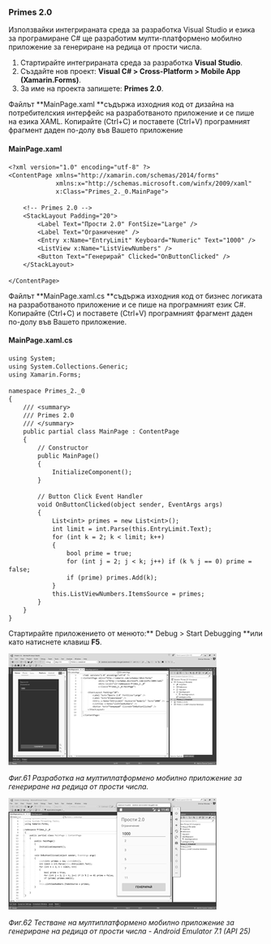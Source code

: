 ### Primes 2.0

Използвайки интегрираната среда за разработка Visual Studio и езика за програмиране C\# ще разработим мулти-платформено мобилно приложение за генериране на редица от прости числа.

1. Стартирайте интегрираната среда за разработка **Visual Studio**. 
2. Създайте нов проект: **Visual C\# &gt; Cross-Platform &gt; Mobile App \(Xamarin.Forms\)**. 
3. За име на проекта запишете: **Primes 2.0**.

Файлът **MainPage.xaml **съдържа изходния код от дизайна на потребителския интерфейс на разработваното приложение и се пише на езика XAML. Копирайте \(Ctrl+C\) и поставете \(Ctrl+V\) програмният фрагмент даден по-долу във Вашето приложение

#### **MainPage.xaml**

```
<?xml version="1.0" encoding="utf-8" ?>
<ContentPage xmlns="http://xamarin.com/schemas/2014/forms"
             xmlns:x="http://schemas.microsoft.com/winfx/2009/xaml"
             x:Class="Primes_2._0.MainPage">

    <!-- Primes 2.0 -->
    <StackLayout Padding="20">
        <Label Text="Прости 2.0" FontSize="Large" />
        <Label Text="Ограничение" />
        <Entry x:Name="EntryLimit" Keyboard="Numeric" Text="1000" />
        <ListView x:Name="ListViewNumbers" />
        <Button Text="Генерирай" Clicked="OnButtonClicked" />
    </StackLayout>

</ContentPage>
```

Файлът **MainPage.xaml.cs **съдържа изходния код от бизнес логиката на разработваното приложение и се пише на програмният език C\#. Копирайте \(Ctrl+C\) и поставете \(Ctrl+V\) програмният фрагмент даден по-долу във Вашето приложение.

#### **MainPage.xaml.cs**

```
using System;
using System.Collections.Generic;
using Xamarin.Forms;

namespace Primes_2._0
{
    /// <summary>
    /// Primes 2.0
    /// </summary>
    public partial class MainPage : ContentPage
    {
        // Constructor
        public MainPage()
        {
            InitializeComponent();
        }

        // Button Click Event Handler
        void OnButtonClicked(object sender, EventArgs args)
        {
            List<int> primes = new List<int>();
            int limit = int.Parse(this.EntryLimit.Text);
            for (int k = 2; k < limit; k++)
            {
                bool prime = true;
                for (int j = 2; j < k; j++) if (k % j == 0) prime = false;
                if (prime) primes.Add(k);
            }
            this.ListViewNumbers.ItemsSource = primes;
        }
    }
}
```

Стартирайте приложението от менюто:** Debug &gt; Start Debugging **или като натиснете клавиш **F5**.

![](/chapter2/61.png)

_Фиг.61 Разработка на мултиплатформено мобилно приложение за генериране на редица от прости числа._

![](/chapter2/62.png)

_Фиг.62 Тестване на мултиплатформено мобилно приложение за генериране на редица от прости числа - Android Emulator 7.1 \(API 25\)_

